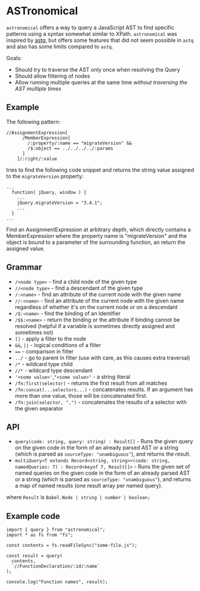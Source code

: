 # ASTronomical

`astronomical` offers a way to query a JavaScript AST to find specific patterns using a syntax somewhat similar to XPath. 
`astronomical` was inspired by [astq](https://github.com/rse/astq), but offers some features that did not seem possible in `astq` and also has some limits compared to `astq`.

Goals:

* Should try to traverse the AST only once when resolving the Query
* Should allow filtering of nodes
* Allow running multiple queries at the same time _without traversing the AST multiple times_

## Example


The following pattern:
```
//AssignmentExpression[
      /MemberExpression[
        /:property/:name == "migrateVersion" && 
        /$:object == ../../../../:params
      ]
    ]/:right/:value
```
tries to find the following code snippet and returns the string value assigned to the `migrateVersion` property:
```
...
  function( jQuery, window ) {
    ...
    jQuery.migrateVersion = "3.4.1";
    ...
  }
...
```
Find an AssignmentExpression at arbitrary depth, which directly contains a MemberExpression where the property name is "migrateVersion" and
the object is bound to a parameter of the surrounding function, an return the assigned value.

## Grammar

* `/<node type>` - find a child node of the given type
* `//<node type>` - find a descendant of the given type
* `/:<name>` - find an attribute of the current node with the given name
* `//:<name>` - find an attribute of the current node with the given name regardless of whether it's on the current node or on a descendant
* `/$:<name>` - find the binding of an Identifier
* `/$$:<name>` - return the binding or the attribute if binding cannot be resolved (helpful if a variable is sometimes directly assigned and sometimes not)
* `[]` - apply a filter to the node
* `&&`, `||` - logical conditions of a filter
* `==` - comparison in filter
* `../` - go to parent in filter (use with care, as this causes extra traversal)
* `/*` - wildcard type child
* `//*` - wildcard type descendant
* `'<some value>'`,`"<some value>"` - a string literal 
* `/fn:first(selector)` - returns the first result from all matches
* `/fn:concat(...selectors...)` - concatenates results. If an argument has more than one value, those will be concatenated first.
* `/fn:join(selector, ",")` - concatenates the results of a selector with the given separator

## API

* `query(code: string, query: string) : Result[]` - Runs the given query on the given code in the form of an already parsed AST or a string (which is parsed as `sourceType: "unambiguous"`), and returns the result.
* `multiQuery<T extends Record<string, string>>(code: string, namedQueries: T) : Record<keyof T, Result[]>` - Runs the given set of named queries on the given code in the form of an already parsed AST or a string (which is parsed as `sourceType: "unambiguous"`), and returns a map of named results (one result array per named query).

where `Result` is `Babel.Node | string | number | boolean;`


## Example code

```
import { query } from "astronomical";
import * as fs from "fs";

const contents = fs.readFileSync("some-file.js");

const result = query(
  contents,
  `//FunctionDeclaration/:id/:name`
);

console.log("Function names", result);
```

